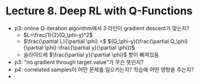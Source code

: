 # Lecture 8. Deep RL with Q-Functions
- p3: online Q-iteration algorithm에서 3 라인이 gradient descent가 맞는지?
  -  $L=\frac{1}{2}(Q_\phi-y)^2$
  -  $\frac{\partial L}{\partial \phi} =$
     $(Q_\phi-y)(\frac{\partial Q_\phi}{\partial \phi}-\frac{\partial y}{\partial \phi})$
  -  슬라이드에 $\frac{\partial y}{\partial \phi}$ 항이 빠져있음
- p3: "no gradient through target value"가 무슨 뜻인지?
- p4: correlated samples이 어떤 문제를 일으키는지? 학습에 어떤 영향을 주는지?
- 


     
